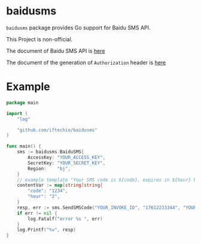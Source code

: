 # baidusms

`baidusms` package provides Go support for Baidu SMS API.

This Project is non-official.

The document of Baidu SMS API is [here](https://cloud.baidu.com/doc/SMS/s/3jwvxrwjx)

The document of the generation of `Authorization` header is [here](https://cloud.baidu.com/doc/Reference/s/njwvz1yfu)

# Example

```go
package main

import (
	"log"

	"github.com/iftechio/baidusms"
)

func main() {
	sms := baidusms.BaiduSMS{
		AccessKey: "YOUR_ACCESS_KEY",
		SecretKey: "YOUR_SECRET_KEY",
		Region:    "bj",
	}
	// example template "Your SMS code is ${code}, expires in ${hour} hours"
	contentVar := map[string]string{
		"code": "1234",
		"hour": "2",
	}
	resp, err := sms.SendSMSCode("YOUR_INVOKE_ID", "17612233344", "YOUR_TEMPLATE_CODE", contentVar)
	if err != nil {
		log.Fatalf("error %s ", err)
	}
	log.Printf("%v", resp)
}
```
